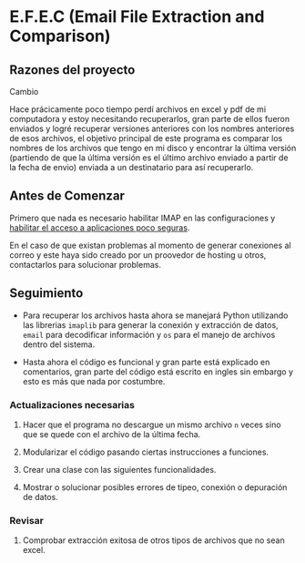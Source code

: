# E.F.E.C (Email File Extraction and Comparison)

## Razones del proyecto

Cambio

Hace prácicamente poco tiempo perdí archivos en excel y pdf de mi computadora y estoy necesitando recuperarlos, gran parte de ellos fueron enviados y logré recuperar versiones anteriores con los nombres anteriores de esos archivos, el objetivo principal de este programa es comparar los nombres de los archivos que tengo en mi disco y encontrar la última versión (partiendo de que la última versión es el último archivo enviado a partir de la fecha de envio) enviada a un destinatario para así recuperarlo.

## Antes de Comenzar

Primero que nada es necesario habilitar IMAP en las configuraciones y [habilitar el acceso a aplicaciones poco seguras](https://myaccount.google.com/lesssecureapps).

En el caso de que existan problemas al momento de generar conexiones al correo y este haya sido creado por un proovedor de hosting u otros, contactarlos para solucionar problemas.

## Seguimiento

* Para recuperar los archivos hasta ahora se manejará Python utilizando las librerias `imaplib` para generar la conexión y extracción de datos, `email` para decodificar información y `os` para el manejo de archivos dentro del sistema.

* Hasta ahora el código es funcional y gran parte está explicado en comentarios, gran parte del código está escrito en ingles sin embargo y esto es más que nada por costumbre.

### Actualizaciones necesarias

1. Hacer que el programa no descargue un mismo archivo `n` veces sino que se quede con el archivo de la última fecha.

2. Modularizar el código pasando ciertas instrucciones a funciones.

3. Crear una clase con las siguientes funcionalidades.

4. Mostrar o solucionar posibles errores de tipeo, conexión o depuración de datos.

### Revisar

1. Comprobar extracción exitosa de otros tipos de archivos que no sean excel.
